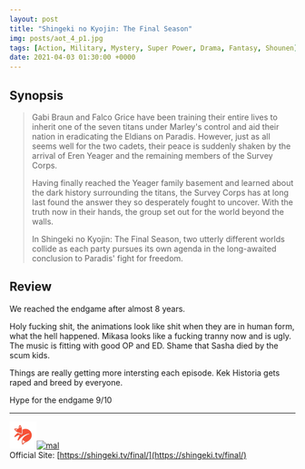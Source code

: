 ```yaml
---
layout: post
title: "Shingeki no Kyojin: The Final Season"
img: posts/aot_4_p1.jpg 
tags: [Action, Military, Mystery, Super Power, Drama, Fantasy, Shounen]
date: 2021-04-03 01:30:00 +0000
---
```


## Synopsis
>Gabi Braun and Falco Grice have been training their entire lives to inherit one of the seven titans under Marley's control and aid their nation in eradicating the Eldians on Paradis. However, just as all seems well for the two cadets, their peace is suddenly shaken by the arrival of Eren Yeager and the remaining members of the Survey Corps.
>
>Having finally reached the Yeager family basement and learned about the dark history surrounding the titans, the Survey Corps has at long last found the answer they so desperately fought to uncover. With the truth now in their hands, the group set out for the world beyond the walls.
>
>In Shingeki no Kyojin: The Final Season, two utterly different worlds collide as each party pursues its own agenda in the long-awaited conclusion to Paradis' fight for freedom.

## Review
We reached the endgame after almost 8 years.

Holy fucking shit, the animations look like shit when they are in human form, what the hell happened. Mikasa looks like a fucking tranny now and is ugly. The music is fitting with good OP and ED. Shame that Sasha died by the scum kids.

Things are really getting more intersting each episode. Kek Historia gets raped and breed by everyone.
   
Hype for the endgame 9/10

---

[![kitsu](..\assets\img\kitsu.png)](https://kitsu.io/anime/shingeki-no-kyojin-the-final-season)[![mal](..\assets\img\mal.ico)](https://myanimelist.net/anime/40028/Shingeki_no_Kyojin__The_Final_Season)  
Official Site: [https://shingeki.tv/final/](https://shingeki.tv/final/)